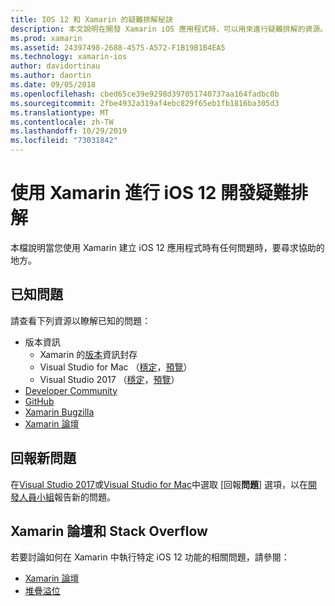 ```yaml
---
title: IOS 12 和 Xamarin 的疑難排解秘訣
description: 本文說明在開發 Xamarin iOS 應用程式時，可以用來進行疑難排解的資源。 它討論的是已知問題、報告新的問題，以及其他疑難排解資源。
ms.prod: xamarin
ms.assetid: 24397498-2688-4575-A572-F1B19B1B4EA5
ms.technology: xamarin-ios
author: davidortinau
ms.author: daortin
ms.date: 09/05/2018
ms.openlocfilehash: cbed65ce39e9298d397051740737aa164fadbc0b
ms.sourcegitcommit: 2fbe4932a319af4ebc829f65eb1fb1816ba305d3
ms.translationtype: MT
ms.contentlocale: zh-TW
ms.lasthandoff: 10/29/2019
ms.locfileid: "73031842"
---
```

# <a name="troubleshooting-ios-12-development-with-xamarin"></a>使用 Xamarin 進行 iOS 12 開發疑難排解

本檔說明當您使用 Xamarin 建立 iOS 12 應用程式時有任何問題時，要尋求協助的地方。

## <a name="known-issues"></a>已知問題

請查看下列資源以瞭解已知的問題：

- 版本資訊
  - Xamarin 的[版本](https://docs.microsoft.com/xamarin/ios/release-notes/)資訊封存
  - Visual Studio for Mac （[穩定](https://docs.microsoft.com/visualstudio/releasenotes/vs2017-mac-relnotes)，[預覽](https://docs.microsoft.com/visualstudio/releasenotes/vs2017-mac-preview-relnotes)）
  - Visual Studio 2017 （[穩定](https://docs.microsoft.com/visualstudio/releasenotes/vs2017-relnotes)，[預覽](https://docs.microsoft.com/visualstudio/releasenotes/vs2017-preview-relnotes)）
- [Developer Community](https://developercommunity.visualstudio.com/search.html)
- [GitHub](https://github.com/xamarin/xamarin-macios/issues)
- [Xamarin Bugzilla](https://bugzilla.xamarin.com/query.cgi?product=iOS)
- [Xamarin 論壇](https://forums.xamarin.com/categories/ios)

## <a name="report-a-new-issue"></a>回報新問題

在[Visual Studio 2017](https://docs.microsoft.com/visualstudio/ide/how-to-report-a-problem-with-visual-studio-2017)或[Visual Studio for Mac](https://docs.microsoft.com/visualstudio/mac/report-a-problem)中選取 [回報**問題**] 選項，以在[開發人員小組](https://developercommunity.visualstudio.com/spaces/8/index.html)報告新的問題。

## <a name="xamarin-forums-and-stack-overflow"></a>Xamarin 論壇和 Stack Overflow

若要討論如何在 Xamarin 中執行特定 iOS 12 功能的相關問題，請參閱：

- [Xamarin 論壇](https://forums.xamarin.com/categories/ios)
- [堆疊溢位](https://stackoverflow.com/search?tab=newest&q=xamarin)
